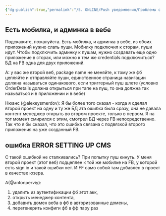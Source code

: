 ```yaml
---
{"dg-publish":true,"permalink":"/5. ONLINE/Push уведомления/Проблемы с push/","created":"2024-11-27T15:42:22.391-03:00","updated":"2024-11-27T16:16:15.053-03:00"}
---
```



## Есть мобилка, и админка в вебе
Подскажите, пожалуйста. Есть мобилка, и админка в вебе, из обоих приложений нужно слать пуши. Мобилку подключил к сторам, пуши идут.
Чтобы подключить админку к пушам, нужно создавать еще одно приложение в сторах, или можно к тем же credentials подключиться? БД на FB одна для двух приложений.

A: у вас же второй веб, package name не меняйте, к тому же фб цепляйте и отправляйте пуши, единственное страница навигации должна называться одинакового, если триггерный пуш шлете (условно OrderDetails должна открыться при тапе на пуш, то она должна так называться и в приложении и в вебе)

Нюанс (@alexeysmerdov): Я бы более того сказал - когда я сделал второй проект на одну и ту же БД эта ошибка была сразу, она не давала контент менеджер открыть во втором проекте, только в первом. Я на тот момент смирился с этим, смотрел БД через FB непосредственно. Так что я бы сказал, что это ошибка связана с подвязкой второго приложения на уже созданный FB.
## ошибка ERROR SETTING UP CMS
C такой ошибкой не сталкивались? При попытку пуш кинуть.
У меня второй проект (этот веб) подцеплен к той же мобилке на FB, у которой есть sign in и такой ошибки нет.
И FF само собой там добавлен в проект в качестве юзера.

A(@antonperviy): 
1. удалить из аутентификации фб этот акк, 
2. открыть менеджер контента, 
3. добавить домен веба в фб в авторизованные домены, 
4. перегенерить конфиги фб в фф пару раз


